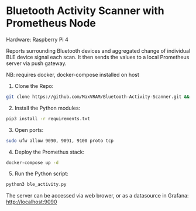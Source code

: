 # Bluetooth Activity Scanner with Prometheus Node

Hardware: Raspberry Pi 4

Reports surrounding Bluetooth devices and aggregated change of individual BLE device signal each scan.
It then sends the values to a local Prometheus server via push gateway.

NB: requires docker, docker-compose installed on host

1. Clone the Repo:

```bash
git clone https://github.com/MaxVRAM/Bluetooth-Activity-Scanner.git && cd Bluetooth-Activity-Scanner
```

2. Install the Python modules:
```bash
pip3 install -r requirements.txt
```

3. Open ports: 
```bash
sudo ufw allow 9090, 9091, 9100 proto tcp
```

4. Deploy the Promethus stack:
```bash
docker-compose up -d
```

5. Run the Python script:
```bash
python3 ble_activity.py
```

The server can be accessed via web brower, or as a datasource in Grafana: [http://localhost:9090](http://localhost:9090)
